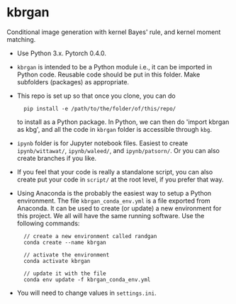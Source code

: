 # kbrgan

Conditional image generation with kernel Bayes' rule, and kernel moment
matching.

* Use Python 3.x. Pytorch 0.4.0.

* `kbrgan` is intended to be a Python module i.e., it can be imported in
  Python code. Reusable code should be put in this folder. Make subfolders
  (packages) as appropriate.

* This repo is set up so that once you clone, you can do 

        pip install -e /path/to/the/folder/of/this/repo/

  to install as a Python package. In Python, we can then do 'import kbrgan as kbg',
  and all the code in `kbrgan` folder is accessible through `kbg`.

* `ipynb` folder is for Jupyter notebook files. Easiest to create
  `ipynb/wittawat/`, `ipynb/waleed/`, and `ipynb/patsorn/`. Or you can also
  create branches if you like.

* If you feel that your code is really a standalone script, you can also create
  put your code in `script/` at the root level, if you prefer that way.

* Using Anaconda is the probably the easiest way to setup a Python environment.
  The file `kbrgan_conda_env.yml` is a file exported from Anaconda. It can be
  used to create (or update) a new environment for this project. We all will
  have the same running software. Use the following commands:

        // create a new environment called randgan
        conda create --name kbrgan

        // activate the environment
        conda activate kbrgan 

        // update it with the file
        conda env update -f kbrgan_conda_env.yml

    
* You will need to change values in `settings.ini`.

